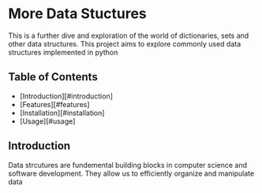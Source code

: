 # More Data Stuctures 
This is a further dive and exploration of the world of dictionaries, sets and other data structures. This project aims to explore commonly used data structures implemented in python

## Table of Contents

- [Introduction][#introduction]
- [Features][#features]
- [Installation][#installation]
- [Usage][#usage]

## Introduction

Data strcutures are fundemental building blocks in computer science and software development. They allow us to efficiently organize and manipulate data
